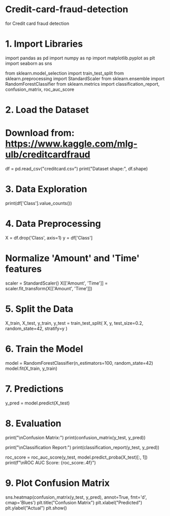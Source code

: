 # Credit-card-fraud-detection
for Credit card fraud detection
# 1. Import Libraries
import pandas as pd
import numpy as np
import matplotlib.pyplot as plt
import seaborn as sns

from sklearn.model_selection import train_test_split
from sklearn.preprocessing import StandardScaler
from sklearn.ensemble import RandomForestClassifier
from sklearn.metrics import classification_report, confusion_matrix, roc_auc_score

# 2. Load the Dataset
# Download from: https://www.kaggle.com/mlg-ulb/creditcardfraud
df = pd.read_csv("creditcard.csv")
print("Dataset shape:", df.shape)

# 3. Data Exploration
print(df['Class'].value_counts())

# 4. Data Preprocessing
X = df.drop('Class', axis=1)
y = df['Class']

# Normalize 'Amount' and 'Time' features
scaler = StandardScaler()
X[['Amount', 'Time']] = scaler.fit_transform(X[['Amount', 'Time']])

# 5. Split the Data
X_train, X_test, y_train, y_test = train_test_split(
    X, y, test_size=0.2, random_state=42, stratify=y
)

# 6. Train the Model
model = RandomForestClassifier(n_estimators=100, random_state=42)
model.fit(X_train, y_train)

# 7. Predictions
y_pred = model.predict(X_test)

# 8. Evaluation
print("\nConfusion Matrix:")
print(confusion_matrix(y_test, y_pred))

print("\nClassification Report:")
print(classification_report(y_test, y_pred))

roc_score = roc_auc_score(y_test, model.predict_proba(X_test)[:, 1])
print(f"\nROC AUC Score: {roc_score:.4f}")

# 9. Plot Confusion Matrix
sns.heatmap(confusion_matrix(y_test, y_pred), annot=True, fmt='d', cmap='Blues')
plt.title("Confusion Matrix")
plt.xlabel("Predicted")
plt.ylabel("Actual")
plt.show()
